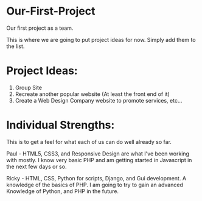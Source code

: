Our-First-Project
=================

Our first project as a team.

This is where we are going to put project ideas for now. Simply add them to the list.

Project Ideas:
==============
  1. Group Site
  2. Recreate another popular website (At least the front end of it)
  3. Create a Web Design Company website to promote services, etc...


Individual Strengths:
==============
This is to get a feel for what each of us can do well already so far.

Paul - HTML5, CSS3, and Responsive Design are what I've been working with mostly. I know very basic PHP and am getting started in Javascript in the next few days or so.

Ricky - HTML, CSS, Python for scripts, Django, and Gui development. A knowledge of the basics of PHP. I am going to try to gain an advanced Knowledge of Python, and PHP in the future.
